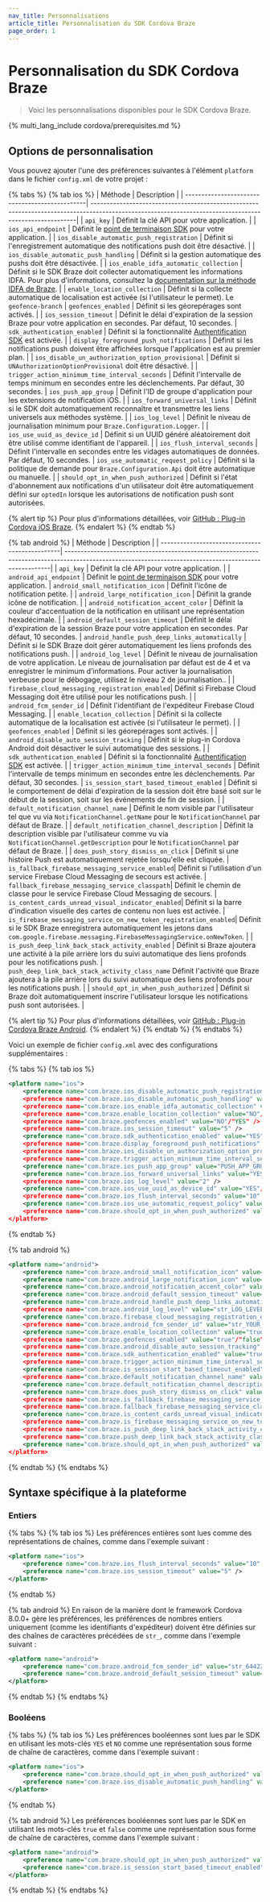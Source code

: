 ```yaml
---
nav_title: Personnalisations
article_title: Personnalisation du SDK Cordova Braze
page_order: 1
---
```


# Personnalisation du SDK Cordova Braze

> Voici les personnalisations disponibles pour le SDK Cordova Braze.

{% multi_lang_include cordova/prerequisites.md %}

## Options de personnalisation

Vous pouvez ajouter l'une des préférences suivantes à l'élément `platform` dans le fichier `config.xml` de votre projet :

{% tabs %}
{% tab ios %}
| Méthode                                         | Description                                                                                                                                            |
| -----------------------------------------------| -------------------------------------------------------------------------------------------------------------------------------------------------------|
| `api_key`                                      | Définit la clé API pour votre application. |
| `ios_api_endpoint`                             | Définit le [point de terminaison SDK]({{site.baseurl}}/api/basics/#endpoints) pour votre application. |
| `ios_disable_automatic_push_registration`      | Définit si l'enregistrement automatique des notifications push doit être désactivé. |
| `ios_disable_automatic_push_handling`          | Définit si la gestion automatique des pushs doit être désactivée. |
| `ios_enable_idfa_automatic_collection`         | Définit si le SDK Braze doit collecter automatiquement les informations IDFA. Pour plus d'informations, consultez la [documentation sur la méthode IDFA de Braze](https://braze-inc.github.io/braze-swift-sdk/documentation/brazekit/braze/set(identifierforadvertiser:)/). |
| `enable_location_collection`                   | Définit si la collecte automatique de localisation est activée (si l'utilisateur le permet). Le `geofence-branch`
| `geofences_enabled`                            | Définit si les géorepérages sont activés. |
| `ios_session_timeout`                          | Définit le délai d'expiration de la session Braze pour votre application en secondes. Par défaut, 10 secondes.
| `sdk_authentication_enabled`                   | Définit si la fonctionnalité [Authentification SDK](https://www.braze.com/docs/developer_guide/platform_wide/sdk_authentication#sdk-authentication) est activée. |
| `display_foreground_push_notifications`        | Définit si les notifications push doivent être affichées lorsque l'application est au premier plan. |
| `ios_disable_un_authorization_option_provisional` | Définit si `UNAuthorizationOptionProvisional` doit être désactivé. |
| `trigger_action_minimum_time_interval_seconds` | Définit l'intervalle de temps minimum en secondes entre les déclenchements. Par défaut, 30 secondes.
| `ios_push_app_group` | Définit l'ID de groupe d'application pour les extensions de notification iOS. |
| `ios_forward_universal_links` | Définit si le SDK doit automatiquement reconnaître et transmettre les liens universels aux méthodes système. |
| `ios_log_level` | Définit le niveau de journalisation minimum pour `Braze.Configuration.Logger`. |
| `ios_use_uuid_as_device_id` | Définit si un UUID généré aléatoirement doit être utilisé comme identifiant de l'appareil. |
| `ios_flush_interval_seconds` | Définit l'intervalle en secondes entre les vidages automatiques de données. Par défaut, 10 secondes.
| `ios_use_automatic_request_policy` | Définit si la politique de demande pour `Braze.Configuration.Api` doit être automatique ou manuelle. |
| `should_opt_in_when_push_authorized` | Définit si l'état d'abonnement aux notifications d'un utilisateur doit être automatiquement défini sur `optedIn` lorsque les autorisations de notification push sont autorisées.

{% alert tip %}
Pour plus d'informations détaillées, voir [GitHub : Plug-in Cordova iOS Braze](https://github.com/braze-inc/braze-cordova-sdk/blob/master/src/ios/BrazePlugin.m).
{% endalert %}
{% endtab %}

{% tab android %}
| Méthode                                         | Description                                                                                                                                            |
| -----------------------------------------------| -------------------------------------------------------------------------------------------------------------------------------------------------------|
| `api_key`                                      | Définit la clé API pour votre application. |
| `android_api_endpoint`                         | Définit le [point de terminaison SDK]({{site.baseurl}}/api/basics/#endpoints) pour votre application.
| `android_small_notification_icon`              | Définit l'icône de notification petite. |
| `android_large_notification_icon`              | Définit la grande icône de notification. |
| `android_notification_accent_color`            | Définit la couleur d'accentuation de la notification en utilisant une représentation hexadécimale. |
| `android_default_session_timeout`              | Définit le délai d'expiration de la session Braze pour votre application en secondes. Par défaut, 10 secondes.
| `android_handle_push_deep_links_automatically` | Définit si le SDK Braze doit gérer automatiquement les liens profonds des notifications push. |
| `android_log_level`                            | Définit le niveau de journalisation de votre application. Le niveau de journalisation par défaut est de 4 et va enregistrer le minimum d’informations. Pour activer la journalisation verbeuse pour le débogage, utilisez le niveau 2 de journalisation.. |
| `firebase_cloud_messaging_registration_enabled`| Définit si Firebase Cloud Messaging doit être utilisé pour les notifications push. |
| `android_fcm_sender_id`                        | Définit l'identifiant de l'expéditeur Firebase Cloud Messaging. |
| `enable_location_collection`                   | Définit si la collecte automatique de la localisation est activée (si l'utilisateur le permet). |
| `geofences_enabled`                            | Définit si les géorepérages sont activés. |
| `android_disable_auto_session_tracking`        | Définit si le plug-in Cordova Android doit désactiver le suivi automatique des sessions. |
| `sdk_authentication_enabled`                   | Définit si la fonctionnalité [Authentification SDK](https://www.braze.com/docs/developer_guide/platform_wide/sdk_authentication#sdk-authentication) est activée. |
| `trigger_action_minimum_time_interval_seconds` | Définit l'intervalle de temps minimum en secondes entre les déclenchements. Par défaut, 30 secondes.
| `is_session_start_based_timeout_enabled`       | Définit si le comportement de délai d'expiration de la session doit être basé soit sur le début de la session, soit sur les événements de fin de session. |
| `default_notification_channel_name`            | Définit le nom visible par l'utilisateur tel que vu via `NotificationChannel.getName` pour le `NotificationChannel` par défaut de Braze. |
| `default_notification_channel_description`     | Définit la description visible par l'utilisateur comme vu via `NotificationChannel.getDescription` pour le `NotificationChannel` par défaut de Braze. |
| `does_push_story_dismiss_on_click`             | Définit si une histoire Push est automatiquement rejetée lorsqu'elle est cliquée. |
`is_fallback_firebase_messaging_service_enabled`| Définit si l'utilisation d'un service Firebase Cloud Messaging de secours est activée. |
`fallback_firebase_messaging_service_classpath`| Définit le chemin de classe pour le service Firebase Cloud Messaging de secours. |
`is_content_cards_unread_visual_indicator_enabled`| Définit si la barre d'indication visuelle des cartes de contenu non lues est activée. |
`is_firebase_messaging_service_on_new_token_registration_enabled`| Définit si le SDK Braze enregistrera automatiquement les jetons dans `com.google.firebase.messaging.FirebaseMessagingService.onNewToken`. |
| `is_push_deep_link_back_stack_activity_enabled` | Définit si Braze ajoutera une activité à la pile arrière lors du suivi automatique des liens profonds pour les notifications push. |
`push_deep_link_back_stack_activity_class_name` Définit l'activité que Braze ajoutera à la pile arrière lors du suivi automatique des liens profonds pour les notifications push. |
| `should_opt_in_when_push_authorized` | Définit si Braze doit automatiquement inscrire l'utilisateur lorsque les notifications push sont autorisées. |

{% alert tip %}
Pour plus d'informations détaillées, voir [GitHub : Plug-in Cordova Braze Android](https://github.com/braze-inc/braze-cordova-sdk/blob/master/src/android/BrazePlugin.kt).
{% endalert %}
{% endtab %}
{% endtabs %}

Voici un exemple de fichier `config.xml` avec des configurations supplémentaires :

{% tabs %}
{% tab ios %}
```xml
<platform name="ios">
    <preference name="com.braze.ios_disable_automatic_push_registration" value="NO"/"YES" />
    <preference name="com.braze.ios_disable_automatic_push_handling" value="NO"/"YES" />
    <preference name="com.braze.ios_enable_idfa_automatic_collection" value="YES"/"NO" />
    <preference name="com.braze.enable_location_collection" value="NO"/"YES" />
    <preference name="com.braze.geofences_enabled" value="NO"/"YES" />
    <preference name="com.braze.ios_session_timeout" value="5" />
    <preference name="com.braze.sdk_authentication_enabled" value="YES"/"NO" />
    <preference name="com.braze.display_foreground_push_notifications" value="YES"/"NO" />
    <preference name="com.braze.ios_disable_un_authorization_option_provisional" value="NO"/"YES" />
    <preference name="com.braze.trigger_action_minimum_time_interval_seconds" value="30" />
    <preference name="com.braze.ios_push_app_group" value="PUSH_APP_GROUP_ID" />
    <preference name="com.braze.ios_forward_universal_links" value="YES"/"NO" />
    <preference name="com.braze.ios_log_level" value="2" />
    <preference name="com.braze.ios_use_uuid_as_device_id" value="YES"/"NO" />
    <preference name="com.braze.ios_flush_interval_seconds" value="10" />
    <preference name="com.braze.ios_use_automatic_request_policy" value="YES"/"NO" />
    <preference name="com.braze.should_opt_in_when_push_authorized" value="YES"/"NO" />
</platform>
```
{% endtab %}

{% tab android %}
```xml
<platform name="android">
    <preference name="com.braze.android_small_notification_icon" value="RESOURCE_ENTRY_NAME_FOR_ICON_DRAWABLE" />
    <preference name="com.braze.android_large_notification_icon" value="RESOURCE_ENTRY_NAME_FOR_ICON_DRAWABLE" />
    <preference name="com.braze.android_notification_accent_color" value="str_ACCENT_COLOR_INTEGER" />
    <preference name="com.braze.android_default_session_timeout" value="str_SESSION_TIMEOUT_INTEGER" />
    <preference name="com.braze.android_handle_push_deep_links_automatically" value="true"/"false" />
    <preference name="com.braze.android_log_level" value="str_LOG_LEVEL_INTEGER" />
    <preference name="com.braze.firebase_cloud_messaging_registration_enabled" value="true"/"false" />
    <preference name="com.braze.android_fcm_sender_id" value="str_YOUR_FCM_SENDER_ID" />
    <preference name="com.braze.enable_location_collection" value="true"/"false" />
    <preference name="com.braze.geofences_enabled" value="true"/"false" />
    <preference name="com.braze.android_disable_auto_session_tracking" value="true"/"false" />
    <preference name="com.braze.sdk_authentication_enabled" value="true"/"false" />
    <preference name="com.braze.trigger_action_minimum_time_interval_seconds" value="str_MINIMUM_INTERVAL_INTEGER" />
    <preference name="com.braze.is_session_start_based_timeout_enabled" value="false"/"true" />
    <preference name="com.braze.default_notification_channel_name" value="DEFAULT_NAME" />
    <preference name="com.braze.default_notification_channel_description" value="DEFAULT_DESCRIPTION" />
    <preference name="com.braze.does_push_story_dismiss_on_click" value="true"/"false" />
    <preference name="com.braze.is_fallback_firebase_messaging_service_enabled" value="true"/"false" />
    <preference name="com.braze.fallback_firebase_messaging_service_classpath" value="FALLBACK_FIREBASE_MESSAGING_CLASSPATH" />
    <preference name="com.braze.is_content_cards_unread_visual_indicator_enabled" value="true"/"false" />
    <preference name="com.braze.is_firebase_messaging_service_on_new_token_registration_enabled" value="true"/"false" />
    <preference name="com.braze.is_push_deep_link_back_stack_activity_enabled" value="true"/"false" />
    <preference name="com.braze.push_deep_link_back_stack_activity_class_name" value="DEEPLINK_BACKSTACK_ACTIVITY_CLASS_NAME" />
    <preference name="com.braze.should_opt_in_when_push_authorized" value="true"/"false" />
</platform>
```
{% endtab %}
{% endtabs %}

## Syntaxe spécifique à la plateforme

### Entiers

{% tabs %}
{% tab ios %}
Les préférences entières sont lues comme des représentations de chaînes, comme dans l'exemple suivant :

```xml
<platform name="ios">
    <preference name="com.braze.ios_flush_interval_seconds" value="10" />
    <preference name="com.braze.ios_session_timeout" value="5" />
</platform>
```
{% endtab %}

{% tab android %}
En raison de la manière dont le framework Cordova 8.0.0+ gère les préférences, les préférences de nombres entiers uniquement (comme les identifiants d'expéditeur) doivent être définies sur des chaînes de caractères précédées de `str_`, comme dans l'exemple suivant :

```xml
<platform name="android">
    <preference name="com.braze.android_fcm_sender_id" value="str_64422926741" />
    <preference name="com.braze.android_default_session_timeout" value="str_10" />
</platform>
```
{% endtab %}
{% endtabs %}

### Booléens

{% tabs %}
{% tab ios %}
Les préférences booléennes sont lues par le SDK en utilisant les mots-clés `YES` et `NO` comme une représentation sous forme de chaîne de caractères, comme dans l'exemple suivant :

```xml
<platform name="ios">
    <preference name="com.braze.should_opt_in_when_push_authorized" value="YES" />
    <preference name="com.braze.ios_disable_automatic_push_handling" value="NO" />
</platform>
```
{% endtab %}

{% tab android %}
Les préférences booléennes sont lues par le SDK en utilisant les mots-clés `true` et `false` comme une représentation sous forme de chaîne de caractères, comme dans l'exemple suivant :

```xml
<platform name="android">
    <preference name="com.braze.should_opt_in_when_push_authorized" value="true" />
    <preference name="com.braze.is_session_start_based_timeout_enabled" value="false" />
</platform>
```
{% endtab %}
{% endtabs %}
